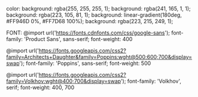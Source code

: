 color:
background: rgba(255, 255, 255, 1);
background: rgba(241, 165, 1, 1);
background: rgba(223, 105, 81, 1);
background: linear-gradient(180deg, #FF946D 0%, #FF7D68 100%);
background: rgba(223, 215, 249, 1);

FONT:
@import url('https://fonts.cdnfonts.com/css/google-sans');
font-family: 'Product Sans', sans-serif;
font-weight: 400

@import url('https://fonts.googleapis.com/css2?family=Architects+Daughter&family=Poppins:wght@500;600;700&display=swap');
font-family: 'Poppins', sans-serif;
font-weight: 500

@import url('https://fonts.googleapis.com/css2?family=Volkhov:wght@400;700&display=swap');
font-family: 'Volkhov', serif;
font-weight: 400, 700
